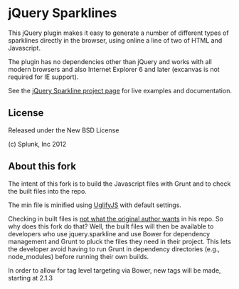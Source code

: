 jQuery Sparklines
=================

This jQuery plugin makes it easy to generate a number of different types
of sparklines directly in the browser, using online a line of two of HTML
and Javascript.

The plugin has no dependencies other than jQuery and works with all modern
browsers and also Internet Explorer 6 and later (excanvas is not required
for IE support).

See the [jQuery Sparkline project page](http://omnipotent.net/jquery.sparkline/)
for live examples and documentation.

## License

Released under the New BSD License

(c) Splunk, Inc 2012


## About this fork

The intent of this fork is to build the Javascript files with Grunt and to check the built files into the repo.

The min file is minified using [UglifyJS](https://github.com/mishoo/UglifyJS) with default settings.

Checking in built files is [not what the original author wants](https://github.com/gwatts/jquery.sparkline/pull/77) in his repo.
So why does this fork do that? Well, the built files will then be available to developers who use jquery.sparkline and use Bower for dependency management and Grunt to pluck the files they need in their project. This lets the developer avoid having to run Grunt in dependency directories (e.g., node_modules) before running their own builds.

 In order to allow for tag level targeting via Bower, new tags will be made, starting at 2.1.3
